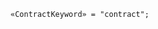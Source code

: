 <!-- This file is generated automatically by infrastructure scripts. Please don't edit by hand. -->

```{ .ebnf .slang-ebnf #ContractKeyword }
«ContractKeyword» = "contract";
```
